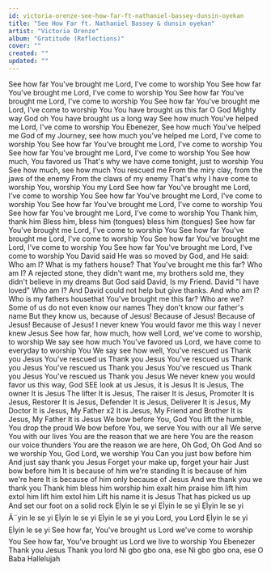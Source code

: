 ```yaml
---
id: victoria-orenze-see-how-far-ft-nathaniel-bassey-dunsin-oyekan
title: "See How Far ft. Nathaniel Bassey & dunsin oyekan"
artist: "Victoria Orenze"
album: "Gratitude (Reflections)"
cover: ""
created: ""
updated: ""
---
```


See how far You've brought me
Lord, I've come to worship You
See how far You've brought me
Lord, I've come to worship You
See how far You've brought me
Lord, I've come to worship You
See how far You've brought me
Lord, I've come to worship You
You have brought us this far O God
Mighty way God oh
You have brought us a long way
See how much You've helped me
Lord, I've come to worship You
Ebenezer, See how much You've helped me
God of my Journey, see how much you've helped me
Lord, I've come to worship You
See how far You've brought me
Lord, I've come to worship You
See how far You've brought me
Lord, I've come to worship You
See how much, You favored us
That's why we have come tonight, just to worship You
See how much, see how much You rescued me
From the miry clay, from the jaws of the enemy
From the claws of my enemy
That's why I have come to worship You, worship You my Lord
See how far You've brought me
Lord, I've come to worship You
See how far You've brought me
Lord, I've come to worship You
See how far You've brought me
Lord, I've come to worship You
See how far You've brought me
Lord, I've come to worship You
Thank him, thank him
Bless him, bless him
(tongues)
bless him
(tongues)
See how far You've brought me
Lord, I've come to worship You
See how far You've brought me
Lord, I've come to worship You
See how far You've brought me
Lord, I've come to worship You
See how far You've brought me
Lord, I've come to worship You
David said
He was so moved by God, and He said: Who am I?
What is my fathers house? That You've brought me this far?
Who am I? A rejected stone, they didn't want me, my brothers sold me,
they didn't believe in my dreams
But God said David, Is my Friend. David "I have loved"
Who am I?
And David could not help but give thanks.
And who am I? Who is my fathers housethat You've brought me this far?
Who are we? Some of us do not even know our names
They don't know our father's name
But they know us, because of Jesus! Because of Jesus! Because of Jesus! Because of Jesus!
I never knew You would favor me this way
I never knew
Jesus
See how far, how much, how well
Lord, we've come to worship, to worship
We say see how much You've favored us
Lord, we have come to everyday to worship You
We say see how well,
You've rescued us
Thank you Jesus
You've rescued us
Thank you Jesus
You've rescued us
Thank you Jesus
You've rescued us
Thank you Jesus
You've rescued us
Thank you Jesus
You've rescued us
Thank you Jesus
We never knew you would favor us this way, God
SEE
look at us
Jesus, it is Jesus
It is Jesus, The owner
It is Jesus The lifter
It is Jesus, The raiser
It is Jesus, Promoter
It is Jesus, Restorer
It is Jesus, Defender
It is Jesus, Deliverer
It is Jesus, My Doctor
It is Jesus, My Father x2
It is Jesus, My Friend and Brother
It is Jesus, My Father
It is Jesus
We bow before You, God
You lift the humble, You drop the proud
We bow before You, we serve You with our all
We serve You with our lives
You are the reason that we are here
You are the reason our voice thunders
You are the reason we are here, Oh God, Oh God
And so we worship You, God
Lord, we worship You
Can you just bow before him
And just say thank you Jesus
Forget your make up, forget your hair
Just bow before him
It is because of him we're standing
It is because of him we're here
It is because of him
only because of Jesus
And we thank you
we thank you
Thank him bless him worship him exalt him praise him
lift him extol him lift him extol him
Lift his name
it is Jesus
That has picked us up
And set our foot on a solid rock
ẸÌyin le se yi
ẸÌyin le se yi
ẸÌyin le se yi Ã¨yin le se yi
ẸÌyin le se yi ẸÌyin le se yi you Lord, you Lord
ẸÌyin le se yi ẸÌyin le se yi
See how far, You've brought us
Lord we've come to worship You
See how far, You've brought us
Lord we live to worship You
Ebenezer
Thank you Jesus
Thank you lord
Ni gbo gbo ona, ese
Ni gbo gbo ona, ese O Baba 
Hallelujah
